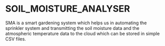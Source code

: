 # SOIL_MOISTURE_ANALYSER
SMA is a smart gardening system which helps us in automating the sprinkler system and transmitting the soil moisture data and the atmospheric temperature data to the cloud which can be stored in simple CSV files.
